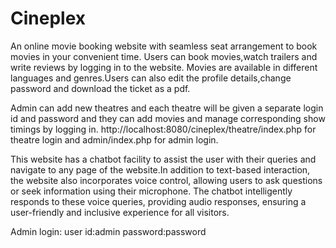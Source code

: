 # Cineplex
An online movie booking website with seamless seat arrangement to book movies in your convenient time. Users can book movies,watch trailers and write reviews by logging in to the website. Movies are available in different languages and genres.Users can also edit the profile details,change password and download the ticket as a pdf.

Admin can add new theatres and each theatre will be given a separate login id and password and they can add movies and manage corresponding show timings by logging in. http://localhost:8080/cineplex/theatre/index.php for theatre login and admin/index.php for admin login.

This website has a chatbot facility to assist the user with their queries and navigate to any page of the website.In addition to text-based interaction, the website also incorporates voice control, allowing users to ask questions or seek information using their microphone. The chatbot intelligently responds to these voice queries, providing audio responses, ensuring a user-friendly and inclusive experience for all visitors.

Admin login:
user id:admin 
password:password
